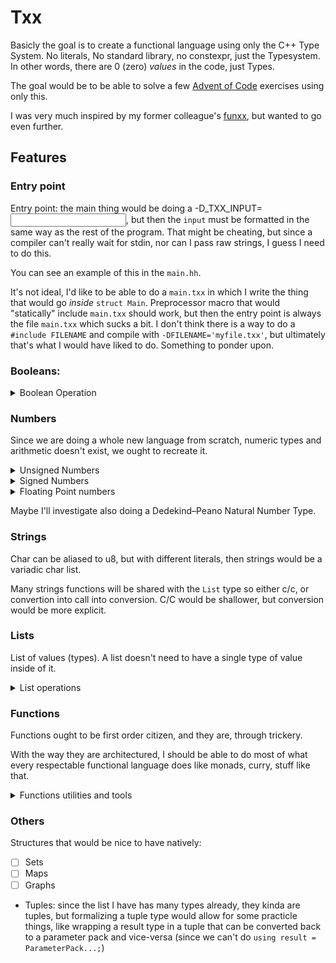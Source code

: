 Txx
===

Basicly the goal is to create a functional language using only the C++ Type
System. No literals, No standard library, no constexpr, just the Typesystem.
In other words, there are 0 (zero) *values* in the code, just Types.

The goal would be to be able to solve a few [Advent of
Code](https://adventofcode.com/) exercises using only this.

I was very much inspired by my former colleague's
[funxx](https://github.com/VokunGahrotLaas/funxx), but wanted to go even
further.

Features
--------

### Entry point

Entry point: the main thing would be doing a -D_TXX_INPUT=<input>, but then the
`input` must be formatted in the same way as the rest of the program. That might
be cheating, but since a compiler can't really wait for stdin, nor can I pass
raw strings, I guess I need to do this.

You can see an example of this in the `main.hh`.

It's not ideal, I'd like to be able to do a `main.txx` in which I write the
thing that would go *inside* `struct Main`. Preprocessor macro that would
"statically" include `main.txx` should work, but then the entry point is always
the file `main.txx` which sucks a bit. I don't think there is a way to do a
`#include FILENAME` and compile with `-DFILENAME='myfile.txx'`, but ultimately
that's what I would have liked to do. Something to ponder upon.

### Booleans:

<details>
<summary>Boolean Operation</summary>

- [x] Literals
- [x] And
- [x] Not
- [x] Or
- [x] Xor

</details>

### Numbers

Since we are doing a whole new language from scratch, numeric types and
arithmetic doesn't exist, we ought to recreate it.

<details>
<summary>Unsigned Numbers</summary>

<details>
<summary>BigUnsigned</summary>

- [x] Incrementation
- [ ] Decrementation
- [x] Addition
- [x] Subtraction
- [x] LeftShift
- [ ] RightShift
- [x] Multiplication
- [x] Division
- [x] Mod
- [x] LT
- [x] LE
- [x] GT
- [x] GE
- [x] EQ
- [ ] NEQ

</details>

<details>
<summary>Unsigned8 Numbers</summary>

- [x] Incrementation
- [x] Decrementation
- [x] Addition
- [x] Subtraction
- [x] LeftShift
- [x] RightShift
- [x] Multiplication
- [x] Division
- [x] Mod
- [x] LT
- [x] LE
- [x] GT
- [x] GE
- [x] EQ
- [ ] NEQ

</details>

<details>
<summary>Unsigned32 Numbers</summary>

- [ ] Incrementation
- [ ] Decrementation
- [ ] Addition
- [ ] Subtraction
- [ ] LeftShift
- [ ] RightShift
- [ ] Multiplication
- [ ] Division
- [ ] Mod
- [ ] LT
- [ ] LE
- [ ] GT
- [ ] GE
- [ ] EQ
- [ ] NEQ

</details>

</details>

<details>
<summary>Signed Numbers</summary>

<details>
<summary>Signed8 Numbers</summary>

- [ ] Incrementation
- [ ] Decrementation
- [ ] Addition
- [ ] Subtraction
- [ ] LeftShift
- [ ] RightShift
- [ ] Multiplication
- [ ] Division
- [ ] LT
- [ ] LE
- [ ] GT
- [ ] GE
- [ ] EQ
- [ ] NEQ

</details>

<details>
<summary>Signed32 Numbers</summary>

- [ ] Incrementation
- [ ] Decrementation
- [ ] Addition
- [ ] Subtraction
- [ ] LeftShift
- [ ] RightShift
- [ ] Multiplication
- [ ] Division
- [ ] LT
- [ ] LE
- [ ] GT
- [ ] GE
- [ ] EQ
- [ ] NEQ

</details>

</details>

<details>
<summary>Floating Point numbers</summary>

If I want to support more usecases, I *should* support floating point numbers,
or rather, IEEE754 binary single and double precision numbers.

binary16 is practicly useless, representation space is narrow and approximations
are big, and decimal floating point is for non computer people (who - in all
likelyhood - won't use this).

<details>
<summary>Single Precision</summary>

<details>
<summary>Constants</summary>

- [ ] +Zero
- [ ] -Zero
- [ ] +Inf
- [ ] -Inf
- [ ] Epsilon

</details>

- [ ] Incrementation
- [ ] Decrementation
- [ ] Addition
- [ ] Subtraction
- [ ] LeftShift
- [ ] RightShift
- [ ] Multiplication
- [ ] Division
- [ ] LT
- [ ] LE
- [ ] GT
- [ ] GE
- [ ] EQ
- [ ] NEQ

</details>

<details>
<summary>Double Precision</summary>

<details>
<summary>Constants</summary>

- [ ] +Zero
- [ ] -Zero
- [ ] +Inf
- [ ] -Inf
- [ ] Epsilon

</details>

- [ ] Incrementation
- [ ] Decrementation
- [ ] Addition
- [ ] Subtraction
- [ ] LeftShift
- [ ] RightShift
- [ ] Multiplication
- [ ] Division
- [ ] LT
- [ ] LE
- [ ] GT
- [ ] GE
- [ ] EQ
- [ ] NEQ

</details>
</details>

Maybe I'll investigate also doing a Dedekind–Peano Natural Number Type.

### Strings

Char can be aliased to u8, but with different literals, then strings would be
a variadic char list.

Many strings functions will be shared with the `List` type so either c/c, or
convertion into call into conversion. C/C would be shallower, but conversion
would be more explicit.

### Lists

List of values (types). A list doesn't need to have a single type of value
inside of it.

<details>
<summary>List operations</summary>

- [x] Prepend
- [x] Append
- [x] Reverse
- [ ] Set i-th
- [ ] AllOf
- [ ] NoneOf
- [x] Map
- [x] FoldL
- [x] FoldR
- [ ] i-th
- [ ] Concat

</details>

### Functions

Functions ought to be first order citizen, and they are, through trickery.

With the way they are architectured, I should be able to do most of what every
respectable functional language does like monads, curry, stuff like that.

<details>
<summary>Functions utilities and tools</summary>

- [x] Functions
- [x] Apply
- [x] Ternary
- [ ] Combine
- [ ] Curry
- [ ] Uncurry

</details>

### Others

Structures that would be nice to have natively:
- [ ] Sets
- [ ] Maps
- [ ] Graphs

- Tuples: since the list I have has many types already, they kinda are tuples,
  but formalizing a tuple type would allow for some practicle things, like
  wrapping a result type in a tuple that can be converted back to a parameter
  pack and vice-versa (since we can't do `using result = ParameterPack...;`)
